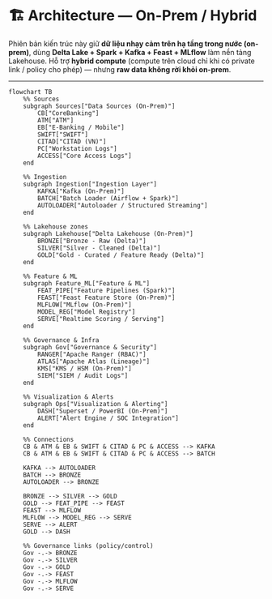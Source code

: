 # 🏗️ Architecture — On-Prem / Hybrid 

Phiên bản kiến trúc này giữ **dữ liệu nhạy cảm trên hạ tầng trong nước (on-prem)**,  dùng **Delta Lake + Spark + Kafka + Feast + MLflow** làm nền tảng Lakehouse. Hỗ trợ **hybrid compute** (compute trên cloud chỉ khi có private link / policy cho phép) — nhưng **raw data không rời khỏi on-prem**.

---

```mermaid
flowchart TB
    %% Sources
    subgraph Sources["Data Sources (On-Prem)"]
        CB["CoreBanking"]
        ATM["ATM"]
        EB["E-Banking / Mobile"]
        SWIFT["SWIFT"]
        CITAD["CITAD (VN)"]
        PC["Workstation Logs"]
        ACCESS["Core Access Logs"]
    end

    %% Ingestion
    subgraph Ingestion["Ingestion Layer"]
        KAFKA["Kafka (On-Prem)"]
        BATCH["Batch Loader (Airflow + Spark)"]
        AUTOLOADER["Autoloader / Structured Streaming"]
    end

    %% Lakehouse zones
    subgraph Lakehouse["Delta Lakehouse (On-Prem)"]
        BRONZE["Bronze - Raw (Delta)"]
        SILVER["Silver - Cleaned (Delta)"]
        GOLD["Gold - Curated / Feature Ready (Delta)"]
    end

    %% Feature & ML
    subgraph Feature_ML["Feature & ML"]
        FEAT_PIPE["Feature Pipelines (Spark)"]
        FEAST["Feast Feature Store (On-Prem)"]
        MLFLOW["MLflow (On-Prem)"]
        MODEL_REG["Model Registry"]
        SERVE["Realtime Scoring / Serving"]
    end

    %% Governance & Infra
    subgraph Gov["Governance & Security"]
        RANGER["Apache Ranger (RBAC)"]
        ATLAS["Apache Atlas (Lineage)"]
        KMS["KMS / HSM (On-Prem)"]
        SIEM["SIEM / Audit Logs"]
    end

    %% Visualization & Alerts
    subgraph Ops["Visualization & Alerting"]
        DASH["Superset / PowerBI (On-Prem)"]
        ALERT["Alert Engine / SOC Integration"]
    end

    %% Connections
    CB & ATM & EB & SWIFT & CITAD & PC & ACCESS --> KAFKA
    CB & ATM & EB & SWIFT & CITAD & PC & ACCESS --> BATCH

    KAFKA --> AUTOLOADER
    BATCH --> BRONZE
    AUTOLOADER --> BRONZE

    BRONZE --> SILVER --> GOLD
    GOLD --> FEAT_PIPE --> FEAST
    FEAST --> MLFLOW
    MLFLOW --> MODEL_REG --> SERVE
    SERVE --> ALERT
    GOLD --> DASH

    %% Governance links (policy/control)
    Gov -.-> BRONZE
    Gov -.-> SILVER
    Gov -.-> GOLD
    Gov -.-> FEAST
    Gov -.-> MLFLOW
    Gov -.-> SERVE


